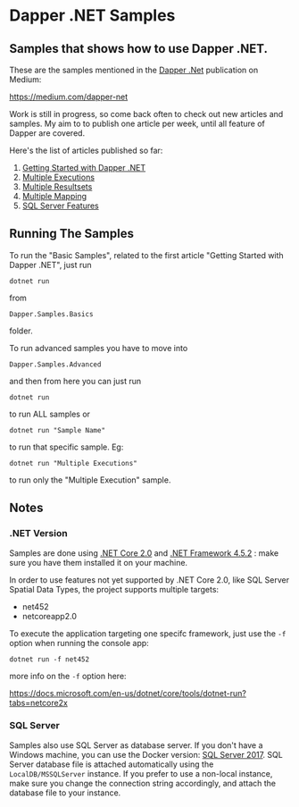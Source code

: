 # Dapper .NET Samples
## Samples that shows how to use Dapper .NET.

These are the samples mentioned in the [Dapper .Net](https://github.com/StackExchange/Dapper) publication on Medium:

https://medium.com/dapper-net

Work is still in progress, so come back often to check out new articles and samples. My aim to to publish one article per week, until all feature of Dapper are covered.

Here's the list of articles published so far:

 1. [Getting Started with Dapper .NET](https://medium.com/dapper-net/get-started-with-dapper-net-591592c335aa)
 2. [Multiple Executions](https://medium.com/dapper-net/multiple-executions-56c410e9f8dd)
 3. [Multiple Resultsets](https://medium.com/dapper-net/handling-multiple-resultsets-4b108a8c5172)
 4. [Multiple Mapping](https://medium.com/dapper-net/multiple-mapping-d36c637d14fa)
 5. [SQL Server Features](https://medium.com/dapper-net/sql-server-specific-features-2773d894a6ae)

## Running The Samples

To run the "Basic Samples", related to the first article "Getting Started with Dapper .NET", just run 

```dotnet run```

from 

```Dapper.Samples.Basics```

folder.

To run advanced samples you have to move into 

```Dapper.Samples.Advanced```

and then from here you can just run

```dotnet run```

to run ALL samples or 

```dotnet run "Sample Name"```

to run that specific sample. Eg:

```dotnet run "Multiple Executions"```

to run only the "Multiple Execution" sample.

## Notes

### .NET Version

Samples are done using [.NET Core 2.0](https://www.microsoft.com/net/download/windows) and [.NET Framework 4.5.2](https://github.com/Microsoft/dotnet/blob/master/releases/README.md)
: make sure you have them installed it on your machine.

In order to use features not yet supported by .NET Core 2.0, like SQL Server Spatial Data Types, the project supports multiple targets:

* net452
* netcoreapp2.0

To execute the application targeting one specifc framework, just use the `-f` option when running the console app:

```dotnet run -f net452```

more info on the `-f` option here:

https://docs.microsoft.com/en-us/dotnet/core/tools/dotnet-run?tabs=netcore2x

### SQL Server 

Samples also use SQL Server as database server. If you don't have a Windows machine, you can use the Docker version: [SQL Server 2017](https://www.microsoft.com/en-us/sql-server/sql-server-2017). 
SQL Server database file is attached automatically using the `LocalDB/MSSQLServer` instance. If you prefer to use a non-local instance, make sure you change the connection string accordingly, and attach the database file to your instance.
